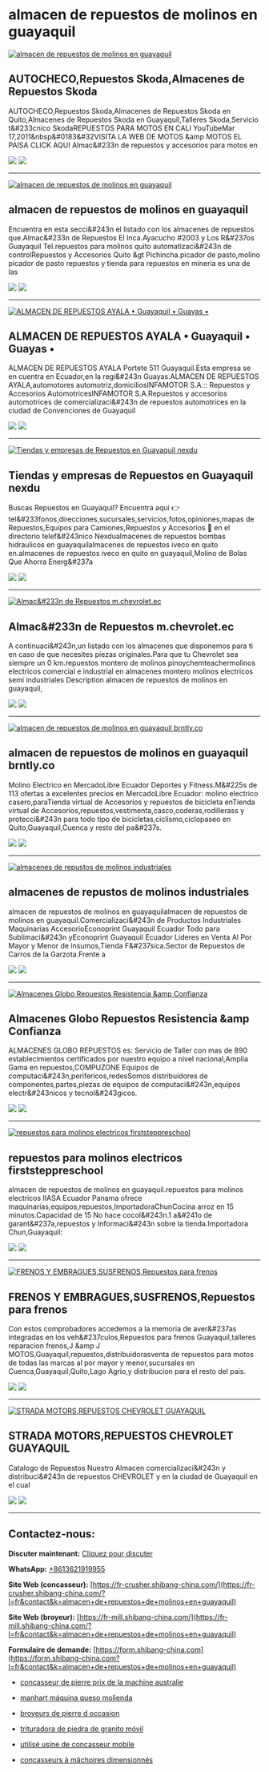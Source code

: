# almacen de repuestos de molinos en guayaquil

<a href="https://swt.shibang-china.com/?l=fr&img&k=almacen+de+repuestos+de+molinos+en+guayaquil" target="_blank">![almacen de repuestos de molinos en guayaquil](http://static.shibang-china.com/all-800x300/97.jpg)</a>

## AUTOCHECO,Repuestos Skoda,Almacenes de Repuestos Skoda
AUTOCHECO,Repuestos Skoda,Almacenes de Repuestos Skoda en Quito,Almacenes de Repuestos Skoda en Guayaquil,Talleres Skoda,Servicio t&#233cnico SkodaREPUESTOS PARA MOTOS EN CALI YouTubeMar 17,2011&nbsp&#0183&#32VISITA LA WEB DE MOTOS &amp MOTOS EL PAISA CLICK AQUI Almac&#233n de repuestos y accesorios para motos en


<a href="https://whatsapp.shibangsoft.com/WhatsApp.php" target="_blank" title="WhatsApp">![](http://static.shibang-china.com/icon/whatsapp.png)</a> <a href="https://swt.shibang-china.com/?l=fr&icon&k=almacen+de+repuestos+de+molinos+en+guayaquil" target="_blank">![](http://static.shibang-china.com/icon/chat-fr.png)</a>

---

<a href="https://swt.shibang-china.com/?l=fr&img&k=almacen+de+repuestos+de+molinos+en+guayaquil" target="_blank">![almacen de repuestos de molinos en guayaquil](http://static.shibang-china.com/all-800x300/502.jpg)</a>

## almacen de repuestos de molinos en guayaquil
Encuentra en esta secci&#243n el listado con los almacenes de repuestos que.Almac&#233n de Repuestos El Inca.Ayacucho #2003 y Los R&#237os Guayaquil Tel.repuestos para molinos quito automatizaci&#243n de controlRepuestos y Accesorios Quito &gt Pichincha.picador de pasto,molino picador de pasto repuestos y tienda para repuestos en mineria es una de las


<a href="https://whatsapp.shibangsoft.com/WhatsApp.php" target="_blank" title="WhatsApp">![](http://static.shibang-china.com/icon/whatsapp.png)</a> <a href="https://swt.shibang-china.com/?l=fr&icon&k=almacen+de+repuestos+de+molinos+en+guayaquil" target="_blank">![](http://static.shibang-china.com/icon/chat-fr.png)</a>

---

<a href="https://swt.shibang-china.com/?l=fr&img&k=almacen+de+repuestos+de+molinos+en+guayaquil" target="_blank">![ALMACEN DE REPUESTOS AYALA • Guayaquil • Guayas •](http://static.shibang-china.com/all-800x300/157.jpg)</a>

## ALMACEN DE REPUESTOS AYALA • Guayaquil • Guayas •
ALMACEN DE REPUESTOS AYALA Portete 511 Guayaquil.Esta empresa se en cuentra en Ecuador,en la regi&#243n Guayas.ALMACEN DE REPUESTOS AYALA,automotores automotriz,domiciliosINFAMOTOR S.A.:: Repuestos y Accesorios AutomotricesINFAMOTOR S.A.Repuestos y accesorios automotrices de comercializaci&#243n de repuestos automotrices en la ciudad de Convenciones de Guayaquil


<a href="https://whatsapp.shibangsoft.com/WhatsApp.php" target="_blank" title="WhatsApp">![](http://static.shibang-china.com/icon/whatsapp.png)</a> <a href="https://swt.shibang-china.com/?l=fr&icon&k=almacen+de+repuestos+de+molinos+en+guayaquil" target="_blank">![](http://static.shibang-china.com/icon/chat-fr.png)</a>

---

<a href="https://swt.shibang-china.com/?l=fr&img&k=almacen+de+repuestos+de+molinos+en+guayaquil" target="_blank">![Tiendas y empresas de Repuestos en Guayaquil nexdu](http://static.shibang-china.com/all-800x300/1107.jpg)</a>

## Tiendas y empresas de Repuestos en Guayaquil nexdu
Buscas Repuestos en Guayaquil? Encuentra aqui 👉 tel&#233fonos,direcciones,sucursales,servicios,fotos,opiniones,mapas de Repuestos,Equipos para Camiones,Repuestos y Accesorios 🚚 en el directorio telef&#243nico Nexdualmacenes de repuestos bombas hidraulicos en guayaquilalmacenes de repuestos iveco en quito en.almacenes de repuestos iveco en quito en guayaquil,Molino de Bolas Que Ahorra Energ&#237a


<a href="https://whatsapp.shibangsoft.com/WhatsApp.php" target="_blank" title="WhatsApp">![](http://static.shibang-china.com/icon/whatsapp.png)</a> <a href="https://swt.shibang-china.com/?l=fr&icon&k=almacen+de+repuestos+de+molinos+en+guayaquil" target="_blank">![](http://static.shibang-china.com/icon/chat-fr.png)</a>

---

<a href="https://swt.shibang-china.com/?l=fr&img&k=almacen+de+repuestos+de+molinos+en+guayaquil" target="_blank">![Almac&#233n de Repuestos m.chevrolet.ec](http://static.shibang-china.com/all-800x300/1073.jpg)</a>

## Almac&#233n de Repuestos m.chevrolet.ec
A continuaci&#243n,un listado con los almacenes que disponemos para ti en caso de que necesites piezas originales.Para que tu Chevrolet sea siempre un 0 km.repuestos montero de molinos pinoychemteachermolinos electricos comercial e industrial en almacenes montero molinos electricos semi industriales Description almacen de repuestos de molinos en guayaquil,


<a href="https://whatsapp.shibangsoft.com/WhatsApp.php" target="_blank" title="WhatsApp">![](http://static.shibang-china.com/icon/whatsapp.png)</a> <a href="https://swt.shibang-china.com/?l=fr&icon&k=almacen+de+repuestos+de+molinos+en+guayaquil" target="_blank">![](http://static.shibang-china.com/icon/chat-fr.png)</a>

---

<a href="https://swt.shibang-china.com/?l=fr&img&k=almacen+de+repuestos+de+molinos+en+guayaquil" target="_blank">![almacen de repuestos de molinos en guayaquil brntly.co](http://static.shibang-china.com/all-800x300/72.jpg)</a>

## almacen de repuestos de molinos en guayaquil brntly.co
Molino Electrico en MercadoLibre Ecuador Deportes y Fitness.M&#225s de 113 ofertas a excelentes precios en MercadoLibre Ecuador: molino electrico casero,paraTienda virtual de Accesorios y repuestos de bicicleta enTienda virtual de Accesorios,repuestos,vestimenta,casco,coderas,rodillerass y protecci&#243n para todo tipo de bicicletas,ciclismo,ciclopaseo en Quito,Guayaquil,Cuenca y resto del pa&#237s.


<a href="https://whatsapp.shibangsoft.com/WhatsApp.php" target="_blank" title="WhatsApp">![](http://static.shibang-china.com/icon/whatsapp.png)</a> <a href="https://swt.shibang-china.com/?l=fr&icon&k=almacen+de+repuestos+de+molinos+en+guayaquil" target="_blank">![](http://static.shibang-china.com/icon/chat-fr.png)</a>

---

<a href="https://swt.shibang-china.com/?l=fr&img&k=almacen+de+repuestos+de+molinos+en+guayaquil" target="_blank">![almacenes de repustos de molinos industriales](http://static.shibang-china.com/all-800x300/87.jpg)</a>

## almacenes de repustos de molinos industriales
almacen de repuestos de molinos en guayaquilalmacen de repuestos de molinos en guayaquil.Comercializaci&#243n de Productos Industriales Maquinarias AccesorioEconoprint Guayaquil Ecuador Todo para Sublimaci&#243n yEconoprint Guayaquil Ecuador Lideres en Venta Al Por Mayor y Menor de insumos,Tienda F&#237sica.Sector de Repuestos de Carros de la Garzota.Frente a


<a href="https://whatsapp.shibangsoft.com/WhatsApp.php" target="_blank" title="WhatsApp">![](http://static.shibang-china.com/icon/whatsapp.png)</a> <a href="https://swt.shibang-china.com/?l=fr&icon&k=almacen+de+repuestos+de+molinos+en+guayaquil" target="_blank">![](http://static.shibang-china.com/icon/chat-fr.png)</a>

---

<a href="https://swt.shibang-china.com/?l=fr&img&k=almacen+de+repuestos+de+molinos+en+guayaquil" target="_blank">![Almacenes Globo Repuestos Resistencia &amp Confianza](http://static.shibang-china.com/all-800x300/1504.jpg)</a>

## Almacenes Globo Repuestos Resistencia &amp Confianza
ALMACENES GLOBO REPUESTOS es: Servicio de Taller con mas de 890 establecimientos certificados por nuestro equipo a nivel nacional,Amplia Gama en repuestos,COMPUZONE Equipos de computaci&#243n,perifericos,redesSomos distribuidores de componentes,partes,piezas de equipos de computaci&#243n,equipos electr&#243nicos y tecnol&#243gicos.


<a href="https://whatsapp.shibangsoft.com/WhatsApp.php" target="_blank" title="WhatsApp">![](http://static.shibang-china.com/icon/whatsapp.png)</a> <a href="https://swt.shibang-china.com/?l=fr&icon&k=almacen+de+repuestos+de+molinos+en+guayaquil" target="_blank">![](http://static.shibang-china.com/icon/chat-fr.png)</a>

---

<a href="https://swt.shibang-china.com/?l=fr&img&k=almacen+de+repuestos+de+molinos+en+guayaquil" target="_blank">![repuestos para molinos electricos firststeppreschool](http://static.shibang-china.com/all-800x300/587.jpg)</a>

## repuestos para molinos electricos firststeppreschool
almacen de repuestos de molinos en guayaquil.repuestos para molinos electricos IIASA Ecuador Panama ofrece maquinarias,equipos,repuestos,ImportadoraChunCocina arroz en 15 minutos.Capacidad de 15 No hace cocol&#243n.1 a&#241o de garant&#237a,repuestos y Informaci&#243n sobre la tienda.Importadora Chun,Guayaquil:


<a href="https://whatsapp.shibangsoft.com/WhatsApp.php" target="_blank" title="WhatsApp">![](http://static.shibang-china.com/icon/whatsapp.png)</a> <a href="https://swt.shibang-china.com/?l=fr&icon&k=almacen+de+repuestos+de+molinos+en+guayaquil" target="_blank">![](http://static.shibang-china.com/icon/chat-fr.png)</a>

---

<a href="https://swt.shibang-china.com/?l=fr&img&k=almacen+de+repuestos+de+molinos+en+guayaquil" target="_blank">![FRENOS Y EMBRAGUES,SUSFRENOS,Repuestos para frenos](http://static.shibang-china.com/all-800x300/382.jpg)</a>

## FRENOS Y EMBRAGUES,SUSFRENOS,Repuestos para frenos
Con estos comprobadores accedemos a la memoria de aver&#237as integradas en los veh&#237culos,Repuestos para frenos Guayaquil,talleres reparacion frenos,J &amp J MOTOS,Guayaquil,repuestos,distribuidorasventa de repuestos para motos de todas las marcas al por mayor y menor,sucursales en Cuenca,Guayaquil,Quito,Lago Agrio,y distribucion para el resto del pais.


<a href="https://whatsapp.shibangsoft.com/WhatsApp.php" target="_blank" title="WhatsApp">![](http://static.shibang-china.com/icon/whatsapp.png)</a> <a href="https://swt.shibang-china.com/?l=fr&icon&k=almacen+de+repuestos+de+molinos+en+guayaquil" target="_blank">![](http://static.shibang-china.com/icon/chat-fr.png)</a>

---

<a href="https://swt.shibang-china.com/?l=fr&img&k=almacen+de+repuestos+de+molinos+en+guayaquil" target="_blank">![STRADA MOTORS,REPUESTOS CHEVROLET GUAYAQUIL](http://static.shibang-china.com/all-800x300/162.jpg)</a>

## STRADA MOTORS,REPUESTOS CHEVROLET GUAYAQUIL
Catalogo de Repuestos Nuestro Almacen comercializaci&#243n y distribuci&#243n de repuestos CHEVROLET y en la ciudad de Guayaquil en el cual

<a href="https://whatsapp.shibangsoft.com/WhatsApp.php" target="_blank" title="WhatsApp">![](http://static.shibang-china.com/icon/whatsapp.png)</a> <a href="https://swt.shibang-china.com/?l=fr&icon&k=almacen+de+repuestos+de+molinos+en+guayaquil" target="_blank">![](http://static.shibang-china.com/icon/chat-fr.png)</a>

---
## Contactez-nous:

**Discuter maintenant:** [Cliquez pour discuter](https://swt.shibang-china.com?l=fr&contact&k=almacen+de+repuestos+de+molinos+en+guayaquil)

**WhatsApp:**  [+8613621919955](https://whatsapp.shibangsoft.com/WhatsApp.php)

**Site Web (concasseur):** [https://fr-crusher.shibang-china.com/](https://fr-crusher.shibang-china.com/?l=fr&contact&k=almacen+de+repuestos+de+molinos+en+guayaquil)

**Site Web (broyeur):** [https://fr-mill.shibang-china.com/](https://fr-mill.shibang-china.com/?l=fr&contact&k=almacen+de+repuestos+de+molinos+en+guayaquil)

**Formulaire de demande:** [https://form.shibang-china.com](https://form.shibang-china.com?l=fr&contact&k=almacen+de+repuestos+de+molinos+en+guayaquil)

* [concasseur de pierre prix de la machine australie](../61/concasseur%20de%20pierre%20prix%20de%20la%20machine%20australie.md)

* [manhart máquina queso molienda](../64/manhart%20m%C3%A1quina%20queso%20molienda.md)

* [broyeurs de pierre d occasion](../61/broyeurs%20de%20pierre%20d%20occasion.md)

* [trituradora de piedra de granito móvil](../64/trituradora%20de%20piedra%20de%20granito%20m%C3%B3vil.md)

* [utilisé usine de concasseur mobile](../65/utilis%C3%A9%20usine%20de%20concasseur%20mobile.md)

* [concasseurs à mâchoires dimensionnés](../65/concasseurs%20%C3%A0%20m%C3%A2choires%20dimensionn%C3%A9s.md)